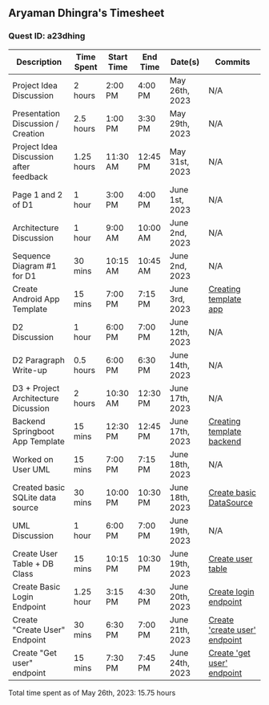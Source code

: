 ## Aryaman Dhingra's Timesheet
### Quest ID: a23dhing

| Description | Time Spent | Start Time | End Time | Date(s) | Commits |
| ----- | ----- | ----- | ----- | ----- | ----- | 
| Project Idea Discussion | 2 hours | 2:00 PM | 4:00 PM | May 26th, 2023 | N/A |
| Presentation Discussion / Creation | 2.5 hours | 1:00 PM | 3:30 PM | May 29th, 2023 | N/A |
| Project Idea Discussion after feedback | 1.25 hours | 11:30 AM | 12:45 PM | May 31st, 2023 | N/A |
| Page 1 and 2 of D1 | 1 hour | 3:00 PM | 4:00 PM | June 1st, 2023 | N/A |
| Architecture Discussion | 1 hour | 9:00 AM | 10:00 AM | June 2nd, 2023 | N/A |
| Sequence Diagram #1 for D1 | 30 mins | 10:15 AM | 10:45 AM | June 2nd, 2023 | N/A |
| Create Android App Template | 15 mins | 7:00 PM | 7:15 PM | June 3rd, 2023 | [Creating template app](https://github.com/ad-world/clarity/commit/588dff3410809337c95ed25f946832247fde76ff) |
| D2 Discussion | 1 hour | 6:00 PM | 7:00 PM | June 12th, 2023 | N/A |
| D2 Paragraph Write-up| 0.5 hours | 6:00 PM | 6:30 PM | June 14th, 2023 | N/A |
| D3 + Project Architecture Dicussion | 2 hours | 10:30 AM | 12:30 PM | June 17th, 2023| N/A |
| Backend Springboot App Template | 15 mins | 12:30 PM | 12:45 PM | June 17th, 2023 | [Creating template backend](https://github.com/ad-world/clarity/commit/9201e7c11e4b8752e8ecf1d60b8c044f829c8827) |
| Worked on User UML | 15 mins | 7:00 PM | 7:15 PM | June 18th, 2023 | N/A |
| Created basic SQLite data source | 30 mins | 10:00 PM | 10:30 PM | June 18th, 2023 | [Create basic DataSource](https://github.com/ad-world/clarity/commit/b32ff5b8b618aa7c61e52f258264f28f991d725d) |
| UML Discussion | 1 hour | 6:00 PM | 7:00 PM | June 19th, 2023 | N/A |
| Create User Table + DB Class | 15 mins | 10:15 PM | 10:30 PM | June 19th, 2023 | [Create user table](https://github.com/ad-world/clarity/commit/3ad46f078f1c229123933878c471925f4951dc8b) |
| Create Basic Login Endpoint | 1.25 hour | 3:15 PM | 4:30 PM | June 20th, 2023 | [Create login endpoint](https://github.com/ad-world/clarity/commit/2548879ec41c2e8e383a42c4e5e8433b18c7daeb) |
| Create "Create User" Endpoint | 30 mins | 6:30 PM | 7:00 PM | June 21th, 2023 | [Create 'create user' endpoint](https://github.com/ad-world/clarity/commit/38c848e28e76880799acfcf554c91bd085072214) | 
| Create "Get user" endpoint | 15 mins | 7:30 PM | 7:45 PM | June 24th, 2023 | [Create 'get user' endpoint](https://github.com/ad-world/clarity/commit/9fed2accbb8af046971f8195e8d75c7c862d6089) | 

Total time spent as of May 26th, 2023: 15.75 hours
